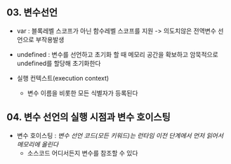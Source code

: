 ## 03. 변수선언
- var : 블록레벨 스코프가 아닌 함수레벨 스코프를 지원 -> 의도치않은 전역변수 선언으로 부작용발생
- undefined : 변수를 선언하고 초기화 할 때 메모리 공간을 확보하고 암묵적으로 undefined를 할당해 초기화한다

- 실행 컨텍스트(execution context)
    - 변수 이름을 비롯한 모든 식별자가 등록된다

## 04. 변수 선언의 실행 시점과 변수 호이스팅
- 변수 호이스팅 : *변수 선언 코드(모든 키워드)는 런타임 이전 단계에서 먼저 읽어서 메모리에 올린다*
    - 소스코드 어디서든지 변수를 참조할 수 있다


